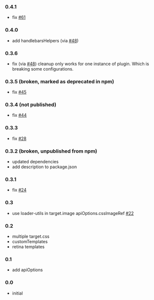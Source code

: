 ### 0.4.1
- fix [#61](https://github.com/mixtur/webpack-spritesmith/issues/61)
### 0.4.0
- add handlebarsHelpers (via [#48](https://github.com/mixtur/webpack-spritesmith/pull/49))
### 0.3.6
- fix (via [#48](https://github.com/mixtur/webpack-spritesmith/pull/48)) cleanup only works for one instance of plugin. Which is breaking some configurations.
### 0.3.5 (broken, marked as deprecated in npm)
- fix [#45](https://github.com/mixtur/webpack-spritesmith/issues/45) 
### 0.3.4 (not published)
- fix [#44](https://github.com/mixtur/webpack-spritesmith/issues/44)
### 0.3.3
- fix [#28](https://github.com/mixtur/webpack-spritesmith/issues/28)

### 0.3.2 (broken, unpublished from npm)
- updated dependencies
- add description to package.json

### 0.3.1
- fix [#24](https://github.com/mixtur/webpack-spritesmith/issues/24)

### 0.3
- use loader-utils in target.image apiOptions.cssImageRef [#22](https://github.com/mixtur/webpack-spritesmith/issues/22)

### 0.2
- multiple target.css
- customTemplates
- retina templates

### 0.1
- add apiOptions

### 0.0
- initial
